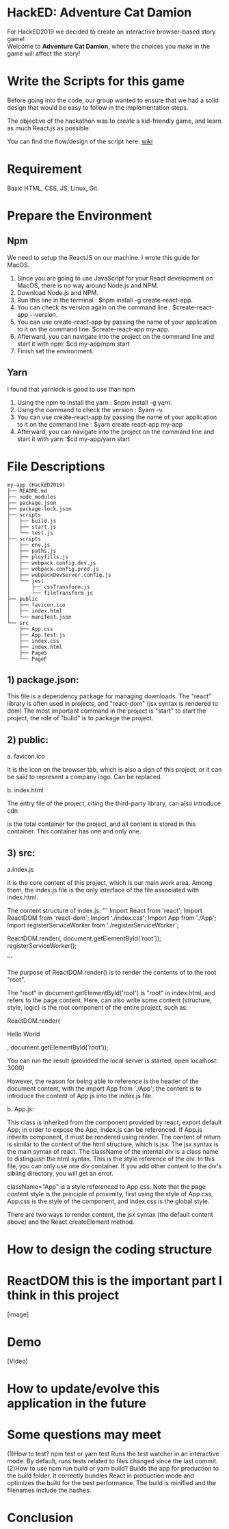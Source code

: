 # HackED: Adventure Cat Damion
For HackED2019 we decided to create an interactive browser-based story game!  
Welcome to **Adventure Cat Damion**, where the choices you make in the game will affect the story!  


# Write the Scripts for this game
Before going into the code, our group wanted to ensure that we had a solid design that would be easy to follow in the implementation steps. 

The objective of the hackathon was to create a kid-friendly game, and learn as much React.js as possible.

You can find the flow/design of the script here: [wiki](https://github.com/starryEcliipse/HackED2019/wiki) 


# Requirement
Basic HTML, CSS, JS, Linux, Git.


# Prepare the Environment
## Npm
We need to setup the ReactJS on our machine. I wrote this guide for MacOS.
1. Since you are going to use JavaScript for your React development on MacOS, there is no way around Node.js and NPM. 
2. Download Node.js and NPM.
3. Run this line in the terminal : $npm install -g create-react-app.
4. You can check its version again on the command line : $create-react-app --version.
5. You can use create-react-app by passing the name of your application to it on the command line:
$create-react-app my-app.
6. Afterward, you can navigate into the project on the command line and start it with npm:
$cd my-app/npm start
7. Finish set the environment.


## Yarn
I found that yarnlock is good to use than npm
1. Using the npm to install the yarn : $npm install -g yarn.
2. Using the command to check the version : $yarn -v.
3. You can use create-react-app by passing the name of your application to it on the command line : 
$yarn create react-app my-app
4. Afterward, you can navigate into the project on the command line and start it with yarn:
$cd my-app/yarn start



# File Descriptions

``` 
my-app (HackED2019)
├── README.md
├── node_modules 
├── package.json
├── package-lock.json
├── scripts
│   ├── build.js
│   ├── start.js
│   └── test.js
├── scripts
│   ├── env.js
│   ├── paths.js
│   ├── ployfills.js
│   ├── webpack.config.dev.js
│   ├── webpack.config.prod.js
│   ├── webpackDevServer.config.js
│   └── jest
│       ├── cssTransform.js
│       └── fileTransform.js
├── public
│   ├── favicon.ico
│   ├── index.html
│   └── manifest.json
└── src
    ├── App.css
    ├── App.test.js
    ├── index.css
    ├── index.html
    ├── PageS
    └── PageF
```

    
## 1) package.json:
This file is a dependency package for managing downloads. The "react" library is often used in projects, and "react-dom" (jsx syntax is rendered to dom)
The most important command in the project is "start" to start the project, the role of "bulid" is to package the project.

## 2) public:

a. favicon.ico

It is the icon on the browser tab, which is also a sign of this project, or it can be said to represent a company logo. Can be replaced.

b. index.html

The entry file of the project, citing the third-party library, can also introduce cdn
<div id="root"></div> is the total container for the project, and all content is stored in this container. This container has one and only one.


## 3) src:

a.index.js

It is the core content of this project, which is our main work area. Among them, the index.js file is the only interface of the file associated with index.html.

The content structure of index.js:
'''
Import React from 'react';
Import ReactDOM from 'react-dom';
Import './index.css';
Import App from './App';
Import registerServiceWorker from './registerServiceWorker';

ReactDOM.render(<App />, document.getElementById('root'));
registerServiceWorker();

'''

The purpose of ReactDOM.render() is to render the contents of <App/> to the root "root".

The "root" in document.getElementById('root') is "root" in index.html, and <App /> refers to the page content. Here, <App /> can also write some content (structure, style, logic) is the root component of the entire project, such as:

ReactDOM.render(<p >Hello World</p>, document.getElementById('root'));

You can run the result (provided the local server is started, open localhost: 3000)

However, the reason for being able to reference <App /> is the header of the document content, with the import App from './App'; the content is to introduce the content of App.js into the index.js file.


b. App.js:

This class is inherited from the component provided by react, export default App; in order to expose the App, index.js can be referenced. If App.js inherits component, it must be rendered using render. The content of return is similar to the content of the html structure, which is jsx. The jsx syntax is the main syntax of react. The className of the internal div is a class name to distinguish the html syntax. This is the style reference of the div. In this file, you can only use one div container. If you add other content to the div's sibling directory, you will get an error.

className="App" is a style referenced to App.css. Note that the page content style is the principle of proximity, first using the style of App.css, App.css is the style of the component, and index.css is the global style.

There are two ways to render content, the jsx syntax (the default content above) and the React.createElement method.


# How to design the coding structure
# ReactDOM this is the important part I think in this project
[image]

# Demo

[Video]


# How to update/evolve this application in the future


# Some questions may meet
(1)How to test? npm test or yarn test
Runs the test watcher in an interactive mode. By default, runs tests related to files changed since the last commit.
(2)How to use npm run build or yarn build?
Builds the app for production to the build folder. It correctly bundles React in production mode and optimizes the build for the best performance.
The build is minified and the filenames include the hashes.


# Conclusion 



